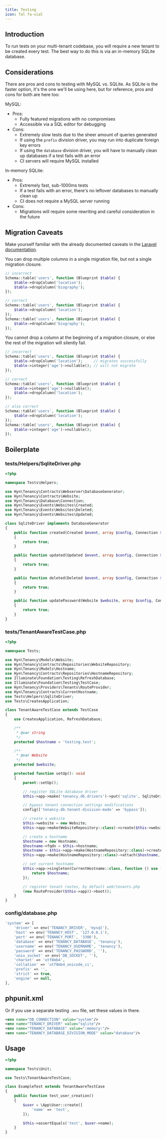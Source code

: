 ```yaml
---
title: Testing
icon: fal fa-vial
---
```


## Introduction

To run tests on your multi-tenant codebase, you will require a new tenant to be created every test. The best way to do this is via an in-memory SQLite database.

## Considerations

There are pros and cons to testing with MySQL vs. SQLite. As SQLite is the faster option, it's the one we'll be using here, but for reference, pros and cons for both are here too:

MySQL:
- Pros:
  - Fully featured migrations with no compromises
  - Accessible via a SQL editor for debugging
- Cons:
  - Extremely slow tests due to the sheer amount of queries generated
  - If using the `prefix` division driver, you may run into duplicate foreign key errors
  - If using the `database` division driver, you will have to manually clean up databases if a test fails with an error
  - CI servers will require MySQL installed

In-memory SQLite:
- Pros:
  - Extremely fast, sub-1000ms tests
  - If a test fails with an error, there's no leftover databases to manually clean up
  - CI does not require a MySQL server running
- Cons:
  - Migrations will require some rewriting and careful consideration in the future

## Migration Caveats

Make yourself familiar with the already documented caveats in the [Laravel documentation](https://laravel.com/docs/migrations).

You can drop multiple columns in a single migration file, but not a single migration closure.

```php
// incorrect
Schema::table('users', function (Blueprint $table) {
    $table->dropColumn('location');
    $table->dropColumn('biography');
});

// correct
Schema::table('users', function (Blueprint $table) {
    $table->dropColumn('location');
});
Schema::table('users', function (Blueprint $table) {
    $table->dropColumn('biography');
});
```

You cannot drop a column at the beginning of a migration closure, or else the rest of the migration will silently fail.

```php
// incorrect
Schema::table('users', function (Blueprint $table) {
    $table->dropColumn('location');     // migrates successfully
    $table->integer('age')->nullable(); // will not migrate
});

// correct
Schema::table('users', function (Blueprint $table) {
    $table->integer('age')->nullable();
    $table->dropColumn('location');
});

// also correct
Schema::table('users', function (Blueprint $table) {
    $table->dropColumn('location');
});
Schema::table('users', function (Blueprint $table) {
    $table->integer('age')->nullable();
});
```

## Boilerplate

### tests/Helpers/SqliteDriver.php

```php
<?php

namespace Tests\Helpers;

use Hyn\Tenancy\Contracts\Webserver\DatabaseGenerator;
use Hyn\Tenancy\Contracts\Website;
use Hyn\Tenancy\Database\Connection;
use Hyn\Tenancy\Events\Websites\Created;
use Hyn\Tenancy\Events\Websites\Deleted;
use Hyn\Tenancy\Events\Websites\Updated;

class SqliteDriver implements DatabaseGenerator
{
    public function created(Created $event, array $config, Connection $connection): bool
    {
        return true;
    }

    public function updated(Updated $event, array $config, Connection $connection): bool
    {
        return true;
    }

    public function deleted(Deleted $event, array $config, Connection $connection): bool
    {
        return true;
    }

    public function updatePassword(Website $website, array $config, Connection $connection): bool
    {
        return true;
    }
}
```

### tests/TenantAwareTestCase.php

```php
<?php

namespace Tests;

use Hyn\Tenancy\Models\Website;
use Hyn\Tenancy\Contracts\Repositories\WebsiteRepository;
use Hyn\Tenancy\Models\Hostname;
use Hyn\Tenancy\Contracts\Repositories\HostnameRepository;
use Illuminate\Foundation\Testing\RefreshDatabase;
use Illuminate\Foundation\Testing\TestCase;
use Hyn\Tenancy\Providers\Tenants\RouteProvider;
use Hyn\Tenancy\Contracts\CurrentHostname;
use Tests\Helpers\SqliteDriver;
use Tests\CreatesApplication;

class TenantAwareTestCase extends TestCase
{
    use CreatesApplication, RefreshDatabase;

    /**
     * @var string
     */
    protected $hostname = 'testing.test';

    /**
     * @var Website
     */
    protected $website;

    protected function setUp(): void
    {
        parent::setUp();

        // register SQLite database driver
        $this->app->make('tenancy.db.drivers')->put('sqlite', SqliteDriver::class);

        // bypass tenant connection settings modifications
        config(['tenancy.db.tenant-division-mode' => 'bypass']);

        // create a website
        $this->website = new Website;
        $this->app->make(WebsiteRepository::class)->create($this->website);

        // create a hostname
        $hostname = new Hostname;
        $hostname->fqdn = $this->hostname;
        $hostname = $this->app->make(HostnameRepository::class)->create($hostname);
        $this->app->make(HostnameRepository::class)->attach($hostname, $this->website);

        // set current hostname
        $this->app->singleton(CurrentHostname::class, function () use ($hostname) {
            return $hostname;
        });

        // register tenant routes, by default web/tenants.php
        (new RouteProvider($this->app))->boot();
    }
}
```

### config/database.php

```php
'system' => [
    'driver' => env('TENANCY_DRIVER', 'mysql'),
    'host' => env('TENANCY_HOST', '127.0.0.1'),
    'port' => env('TENANCY_PORT', '3306'),
    'database' => env('TENANCY_DATABASE', 'tenancy'),
    'username' => env('TENANCY_USERNAME', 'tenancy'),
    'password' => env('TENANCY_PASSWORD', ''),
    'unix_socket' => env('DB_SOCKET', ''),
    'charset' => 'utf8mb4',
    'collation' => 'utf8mb4_unicode_ci',
    'prefix' => '',
    'strict' => true,
    'engine' => null,
],
```

## phpunit.xml

Or if you use a separate testing `.env` file, set these values in there.

```xml
<env name="DB_CONNECTION" value="system"/>
<env name="TENANCY_DRIVER" value="sqlite"/>
<env name="TENANCY_DATABASE" value=":memory:"/>
<env name="TENANCY_DATABASE_DIVISION_MODE" value="database"/>
```

## Usage

```php
<?php

namespace Tests\Unit;

use Tests\TenantAwareTestCase;

class ExampleTest extends TenantAwareTestCase
{
    public function test_user_creation()
    {
        $user = \App\User::create([
            'name' => 'test',
        ]);

        $this->assertEquals('test', $user->name);
    }
}
```

